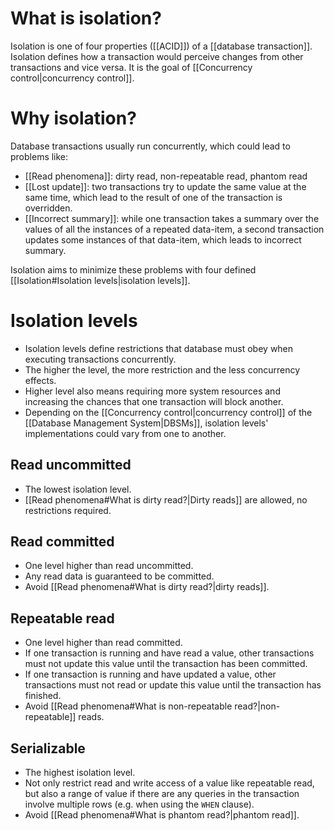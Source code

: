 # What is isolation?

Isolation is one of four properties ([[ACID]]) of a [[database transaction]]. Isolation defines how a transaction would perceive changes from other transactions and vice versa. It is the goal of [[Concurrency control|concurrency control]].

# Why isolation?

Database transactions usually run concurrently, which could lead to problems like:
- [[Read phenomena]]: dirty read, non-repeatable read, phantom read
- [[Lost update]]: two transactions try to update the same value at the same time, which lead to the result of one of the transaction is overridden.
- [[Incorrect summary]]: while one transaction takes a summary over the values of all the instances of a repeated data-item, a second transaction updates some instances of that data-item, which leads to incorrect summary.

Isolation aims to minimize these problems with four defined [[Isolation#Isolation levels|isolation levels]].
# Isolation levels

- Isolation levels define restrictions that database must obey when executing transactions concurrently.
- The higher the level, the more restriction and the less concurrency effects. 
- Higher level also means requiring more system resources and increasing the chances that one transaction will block another.
- Depending on the [[Concurrency control|concurrency control]] of the [[Database Management System|DBSMs]], isolation levels' implementations could vary from one to another.

## Read uncommitted

- The lowest isolation level.
- [[Read phenomena#What is dirty read?|Dirty reads]] are allowed, no restrictions required.

## Read committed

- One level higher than read uncommitted.
- Any read data is guaranteed to be committed.
- Avoid [[Read phenomena#What is dirty read?|dirty reads]].

## Repeatable read

- One level higher than read committed.
- If one transaction is running and have read a value, other transactions must not update this value until the transaction has been committed.
- If one transaction is running and have updated a value, other transactions must not read or update this value until the transaction has finished.
- Avoid [[Read phenomena#What is non-repeatable read?|non-repeatable]] reads.

## Serializable

- The highest isolation level.
- Not only restrict read and write access of a value like repeatable read, but also a range of value if there are any queries in the transaction involve multiple rows (e.g. when using the `WHEN` clause).
- Avoid [[Read phenomena#What is phantom read?|phantom read]].


